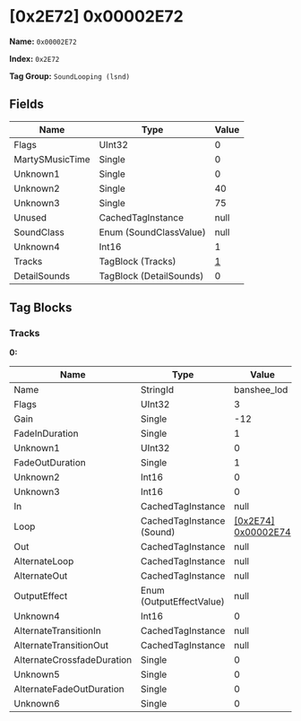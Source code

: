 # [0x2E72] 0x00002E72

**Name:** ```0x00002E72```

**Index:** ```0x2E72```

**Tag Group:** ```SoundLooping (lsnd)```

## Fields

Name	| Type	| Value
---	|---	|---	|
Flags	|UInt32	|0
MartySMusicTime	|Single	|0
Unknown1	|Single	|0
Unknown2	|Single	|40
Unknown3	|Single	|75
Unused	|CachedTagInstance	|null
SoundClass	|Enum (SoundClassValue)	|null
Unknown4	|Int16	|1
Tracks	|TagBlock (Tracks)	|[1](#tracks)
DetailSounds	|TagBlock (DetailSounds)	|0


## Tag Blocks

### Tracks

**0:**

Name	| Type	| Value
---	|---	|---	|
Name	|StringId	|banshee_lod
Flags	|UInt32	|3
Gain	|Single	|-12
FadeInDuration	|Single	|1
Unknown1	|UInt32	|0
FadeOutDuration	|Single	|1
Unknown2	|Int16	|0
Unknown3	|Int16	|0
In	|CachedTagInstance	|null
Loop	|CachedTagInstance (Sound)	|[[0x2E74] 0x00002E74](../Sound/2E74.md)
Out	|CachedTagInstance	|null
AlternateLoop	|CachedTagInstance	|null
AlternateOut	|CachedTagInstance	|null
OutputEffect	|Enum (OutputEffectValue)	|null
Unknown4	|Int16	|0
AlternateTransitionIn	|CachedTagInstance	|null
AlternateTransitionOut	|CachedTagInstance	|null
AlternateCrossfadeDuration	|Single	|0
Unknown5	|Single	|0
AlternateFadeOutDuration	|Single	|0
Unknown6	|Single	|0


